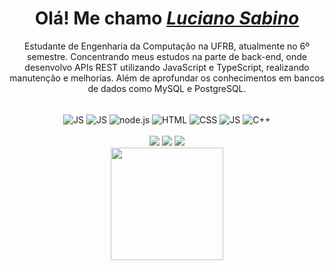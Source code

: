 <div>
  <h1 align="center">Olá! Me chamo <a href="https://www.linkedin.com/in/luciano-sabino-da-silva-neto-60338a219/"><i>Luciano Sabino</i></a></h1>
  <p align="center">Estudante de Engenharia da Computação na UFRB, atualmente no 6º semestre. Concentrando meus estudos na parte de back-end, onde desenvolvo APIs REST utilizando JavaScript e TypeScript, realizando manutenção e melhorias. Além de aprofundar os conhecimentos em bancos de dados como MySQL e PostgreSQL.</h2>
<!--   <h2 align="center">Meu <a href="https://lucianosabino.github.io/Portfolio/"><i>Portifólio</i></a>.</h2> -->
</div>






<div align="center" valign="top"><br>
  <img align="center" alt="JS" src="https://img.shields.io/badge/JavaScript-F7DF1E?style=for-the-badge&logo=javascript&logoColor=black">
  <img align="center" alt="JS" src="https://img.shields.io/badge/TypeScript-4169E1?style=for-the-badge&logo=typescript&logoColor=black">
  <img align="center" alt="node.js" src="https://img.shields.io/badge/Node.js-43853D?style=for-the-badge&logo=node.js&logoColor=white">
<!--   <img align="center" alt="Viu JS"src="https://img.shields.io/badge/React-20232A?style=for-the-badge&logo=react&logoColor=61DAFB"> -->
  <img align="center" alt="HTML" src="https://img.shields.io/badge/HTML5-E34F26?style=for-the-badge&logo=html5&logoColor=white">
<!--   <img align="center" alt="Bootstrap"src="https://img.shields.io/badge/Bootstrap-563D7C?style=for-the-badge&logo=bootstrap&logoColor=white"> -->
  <img align="center" alt="CSS" src="https://img.shields.io/badge/CSS3-1572B6?style=for-the-badge&logo=css3&logoColor=white">
  <img align="center" alt="JS" src="https://img.shields.io/badge/Python-F7DF1E?style=for-the-badge&logo=python&logoColor=black">
  <img align="center" alt="C++" src="https://img.shields.io/badge/C%2B%2B-00599C?style=for-the-badge&logo=c%2B%2B&logoColor=white">
<!-- <!--   <img align="center" alt="Dart" src="https://img.shields.io/badge/Dart-0175C2?style=for-the-badge&logo=dart&logoColor=white"> -->
<!--   <img align="center" alt="Flutter" src="https://img.shields.io/badge/Flutter-02569B?style=for-the-badge&logo=flutter&logoColor=white"> -->
<!--   <img align="center" alt="Android" src="https://img.shields.io/badge/Android-3DDC84?style=for-the-badge&logo=android&logoColor=white"> -->
</div><br>


<div align="center">
  <a href="https://www.instagram.com/luuciano_sabino/" target="_blank"><img src="https://img.shields.io/badge/-Instagram-%23E4405F?style=for-the-badge&logo=instagram&logoColor=white" target="_blank"></a>
  <!-- <a href="https://www.facebook.com/pr.eduardoribeiro" target="_blank"><img src="https://img.shields.io/badge/Facebook-1877F2?style=for-the-badge&logo=facebook&logoColor=white" target="_blank"></a>  -->
  <a href="https://www.linkedin.com/in/luciano-sabino-da-silva-neto-60338a219/" target="_blank"><img src="https://img.shields.io/badge/-LinkedIn-%230077B5?style=for-the-badge&logo=linkedin&logoColor=white" target="_blank"></a> 
  <a href="mailto:lb255043@gmail.com"><img src="https://img.shields.io/badge/-Gmail-%23333?style=for-the-badge&logo=gmail&logoColor=white" target="_blank"></a>
</div>

<!-- <div align="center">
  
  ![Snake animation](https://github.com/LucianoSabino/LucianoSabino/blob/output/github-contribution-grid-snake.svg)
  
  
</div> -->

<div align="center"><img height="180em" align="top" src="https://github-readme-stats.vercel.app/api/top-langs/?username=LucianoSabino&layout=compact&langs_count=10&theme=gruvbox"/></div>
